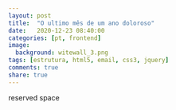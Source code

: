 ```yaml
---
layout: post
title:  "O ultimo mês de um ano doloroso"
date:   2020-12-23 08:40:00
categories: [pt, frontend]
image:
  background: witewall_3.png
tags: [estrutura, html5, email, css3, jquery]
comments: true
share: true
---
```

reserved space